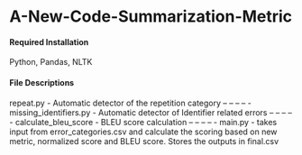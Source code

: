 # A-New-Code-Summarization-Metric
#### Required Installation
Python, Pandas, NLTK
#### File Descriptions
repeat.py - Automatic detector of the repetition category
– – – – -
missing_identifiers.py - Automatic detector of Identifier related errors
– – – – -
calculate_bleu_score - BLEU score calculation
– – – – -
main.py - takes input from error_categories.csv and calculate the scoring based on new metric, normalized score and BLEU score. Stores the outputs in final.csv
